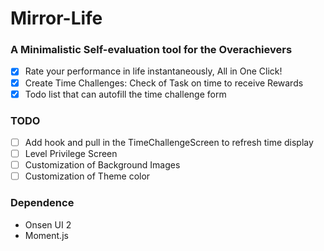 # Mirror-Life

### A Minimalistic Self-evaluation tool for the Overachievers
- [x] Rate your performance in life instantaneously, All in One Click!
- [x] Create Time Challenges: Check of Task on time to receive Rewards
- [x] Todo list that can autofill the time challenge form

### TODO
- [ ] Add hook and pull in the TimeChallengeScreen to refresh time display
- [ ] Level Privilege Screen
- [ ] Customization of Background Images
- [ ] Customization of Theme color

### Dependence
- Onsen UI 2
- Moment.js
